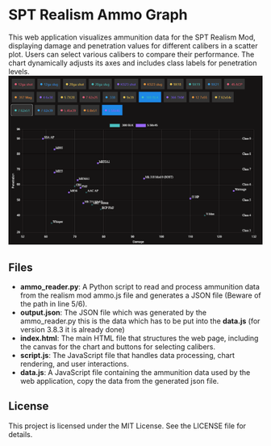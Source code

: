 # SPT Realism Ammo Graph
This web application visualizes ammunition data for the SPT Realism Mod, displaying damage and penetration values for different calibers in a scatter plot. Users can select various calibers to compare their performance. The chart dynamically adjusts its axes and includes class labels for penetration levels.
![Screenshot of the Ammo Graph](Example2.png)
## Files

- **ammo_reader.py**: A Python script to read and process ammunition data from the realism mod ammo.js file and generates a JSON file (Beware of the path in line 5/6).
- **output.json**: The JSON file which was generated by the ammo_reader.py this is the data which has to be put into the **data.js** (for version 3.8.3 it is already done)
- **index.html**: The main HTML file that structures the web page, including the canvas for the chart and buttons for selecting calibers.
- **script.js**: The JavaScript file that handles data processing, chart rendering, and user interactions.
- **data.js**: A JavaScript file containing the ammunition data used by the web application, copy the data from the generated json file.

## License

This project is licensed under the MIT License. See the LICENSE file for details.
